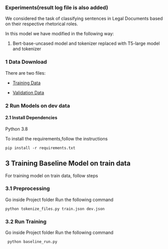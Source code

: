 ### Experiments(result log file is also added)

We considered the task of classifying sentences in Legal Documents based on their respective rhetorical roles.

In this model we have modified in the following way:
1. Bert-base-uncased model and tokenizer replaced with T5-large model and tokenizer

### 1 Data Download

There are two files:
- [Training Data](https://storage.googleapis.com/indianlegalbert/OPEN_SOURCED_FILES/Rhetorical_Role_Benchmark/Data/train.json)

- [Validation Data](https://storage.googleapis.com/indianlegalbert/OPEN_SOURCED_FILES/Rhetorical_Role_Benchmark/Data/dev.json)


### 2 Run Models on dev data
#### 2.1 Install Dependencies
Python 3.8

To install the requirements,follow the instructions
```
pip install -r requirements.txt
```

## 3 Training Baseline Model on train data

For training model on train data, follow steps

### 3.1 Preprocessing

  Go inside Project folder
  Run the following command

  ```
  python tokenize_files.py train.json dev.json
  ```

### 3.2 Run Training
Go inside Project folder
Run the following command
  ```
   python baseline_run.py
  ```
